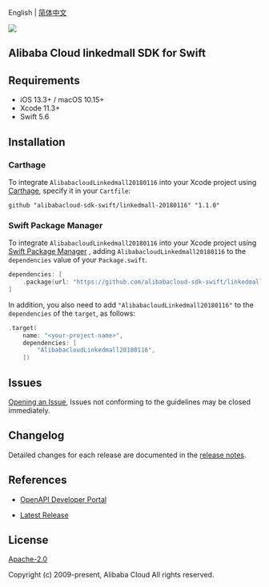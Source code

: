 English | [简体中文](README-CN.md)

![](https://aliyunsdk-pages.alicdn.com/icons/AlibabaCloud.svg)

## Alibaba Cloud linkedmall SDK for Swift

## Requirements

- iOS 13.3+ / macOS 10.15+
- Xcode 11.3+
- Swift 5.6

## Installation

### Carthage

To integrate `AlibabacloudLinkedmall20180116` into your Xcode project using [Carthage](https://github.com/Carthage/Carthage), specify it in your `Cartfile`:

```ogdl
github "alibabacloud-sdk-swift/linkedmall-20180116" "1.1.0"
```

### Swift Package Manager

To integrate `AlibabacloudLinkedmall20180116` into your Xcode project using [Swift Package Manager](https://swift.org/package-manager/) , adding `AlibabacloudLinkedmall20180116` to the `dependencies` value of your `Package.swift`.

```swift
dependencies: [
    .package(url: "https://github.com/alibabacloud-sdk-swift/linkedmall-20180116.git", from: "1.1.0")
]
```

In addition, you also need to add `"AlibabacloudLinkedmall20180116"` to the `dependencies` of the `target`, as follows:

```swift
.target(
    name: "<your-project-name>",
    dependencies: [
        "AlibabacloudLinkedmall20180116",
    ])
```

## Issues

[Opening an Issue](https://github.com/alibabacloud-sdk-swift/linkedmall-20180116/issues/new), Issues not conforming to the guidelines may be closed immediately.

## Changelog

Detailed changes for each release are documented in the [release notes](./ChangeLog.txt).

## References

* [OpenAPI Developer Portal](https://next.api.alibabacloud.com/home)
- [Latest Release](https://github.com/alibabacloud-sdk-swift/linkedmall-20180116)

## License

[Apache-2.0](http://www.apache.org/licenses/LICENSE-2.0)

Copyright (c) 2009-present, Alibaba Cloud All rights reserved.
